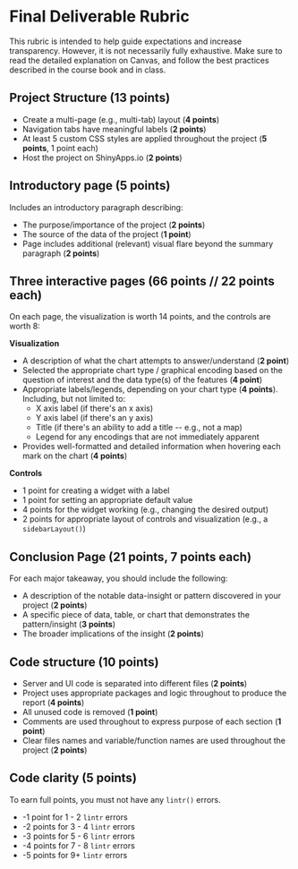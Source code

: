 # Final Deliverable Rubric

This rubric is intended to help guide expectations and increase transparency. However, it is not necessarily fully exhaustive. Make sure to read the detailed explanation on Canvas, and follow the best practices described in the course book and in class.

## Project Structure (**13 points**)
- Create a multi-page (e.g., multi-tab) layout (**4 points**)
- Navigation tabs have meaningful labels (**2 points**)
- At least 5 custom CSS styles are applied throughout the project (**5 points**, 1 point each)
- Host the project on ShinyApps.io (**2 points**)

## Introductory page (**5 points**)
Includes an introductory paragraph describing:
- The purpose/importance of the project (**2 points**)
- The source of the data of the project (**1 point**)
- Page includes additional (relevant) visual flare beyond the summary paragraph (**2 points**)

## Three interactive pages (66 points // 22 points each)
On each page, the visualization is worth 14 points, and the controls are worth 8:

**Visualization**

- A description of what the chart attempts to answer/understand (**2 point**)
- Selected the appropriate chart type / graphical encoding based on the question of interest and the data type(s) of the features (**4 point**)
- Appropriate labels/legends, depending on your chart type (**4 points**). Including, but not limited to:
    - X axis label (if there's an x axis)
    - Y axis label (if there's an y axis)
    - Title (if there's an ability to add a title -- e.g., not a map)
    - Legend for any encodings that are not immediately apparent
- Provides well-formatted and detailed information when hovering each mark on the chart (**4 points**)

**Controls**
- 1 point for creating a widget with a label
- 1 point for setting an appropriate default value
- 4 points for the widget working (e.g., changing the desired output)
- 2 points for appropriate layout of controls and visualization (e.g., a `sidebarLayout()`)

## Conclusion Page (**21 points**, 7 points each)
For each major takeaway, you should include the following:
- A description of the notable data-insight or pattern discovered in your project (**2 points**)
- A specific piece of data, table, or chart that demonstrates the pattern/insight (**3 points**)
- The broader implications of the insight (**2 points**)

## Code structure (**10 points**)
- Server and UI code is separated into different files (**2 points**)
- Project uses appropriate packages and logic throughout to produce the report (**4 points**)
- All unused code is removed (**1 point**)
- Comments are used throughout to express purpose of each section (**1 point**)
- Clear files names and variable/function names are used throughout the project (**2 points**)

## Code clarity (**5 points**)
To earn full points, you must not have any `lintr()` errors. 
- -1 point for 1 - 2 `lintr` errors
- -2 points for 3 - 4 `lintr` errors
- -3 points for 5 - 6 `lintr` errors
- -4 points for 7 - 8 `lintr` errors
- -5 points for 9+ `lintr` errors